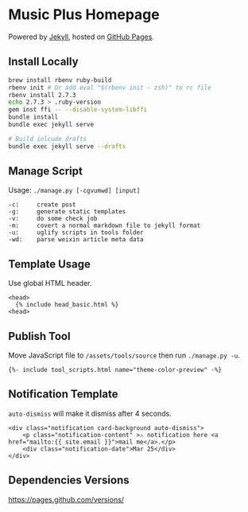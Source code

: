 # Music Plus Homepage

Powered by [Jekyll](https://jekyllrb.com), hosted on [GitHub Pages](https://pages.github.com).

## Install Locally

```bash
brew install rbenv ruby-build
rbenv init # Or add eval "$(rbenv init - zsh)" to rc file
rbenv install 2.7.3
echo 2.7.3 > .ruby-version
gem inst ffi -- --disable-system-libffi
bundle install
bundle exec jekyll serve

# Build inlcude drafts
bundle exec jekyll serve --drafts
```

## Manage Script

Usage: `./manage.py [-cgvumwd] [input]`

```
-c:     create post
-g:     generate static templates
-v:     do some check job
-m:     covert a normal markdown file to jekyll format
-u:     uglify scripts in tools folder
-wd:    parse weixin article meta data
```

## Template Usage

Use global HTML header.

```
<head>
  {% include head_basic.html %}
<head>
```

## Publish Tool

Move JavaScript file to `/assets/tools/source` then run `./manage.py -u`.

```
{%- include tool_scripts.html name="theme-color-preview" -%}
```

## Notification Template

`auto-dismiss` will make it dismiss after 4 seconds.

```
<div class="notification card-background auto-dismiss">
    <p class="notification-content" >⚠️ notification here <a href="mailto:{{ site.email }}">mail me</a>.</p>
    <div class="notification-date">Mar 25</div>
</div>
```

## Dependencies Versions

https://pages.github.com/versions/
